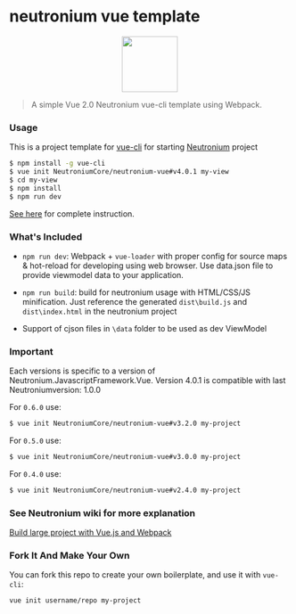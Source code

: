 # neutronium vue template
<p align="center"><img width="100"src="https://raw.githubusercontent.com/NeutroniumCore/neutronium-vue/master/template/src/assets/logo.png"></p>


> A simple Vue 2.0 Neutronium vue-cli template using Webpack. 

### Usage

This is a project template for [vue-cli](https://github.com/vuejs/vue-cli) for starting [Neutronium](https://github.com/NeutroniumCore/Neutronium) project

``` bash
$ npm install -g vue-cli
$ vue init NeutroniumCore/neutronium-vue#v4.0.1 my-view
$ cd my-view
$ npm install
$ npm run dev
```

[See here](https://github.com/NeutroniumCore/Neutronium/blob/master/Documentation/Content/Build_large_project_with_Vue.js_and_Webpack.md) for complete instruction.

### What's Included

- `npm run dev`: Webpack + `vue-loader` with proper config for source maps & hot-reload for developing using web browser. Use data.json file to provide viewmodel data to your application.

- `npm run build`: build for neutronium usage with HTML/CSS/JS minification. Just reference the generated `dist\build.js` and `dist\index.html` in the neutronium project

- Support of cjson files in `\data` folder to be used as dev ViewModel


### Important

Each versions is specific to a version of Neutronium.JavascriptFramework.Vue.
Version 4.0.1 is compatible with last Neutroniumversion: 1.0.0

For `0.6.0` use:
``` bash
$ vue init NeutroniumCore/neutronium-vue#v3.2.0 my-project
```

For `0.5.0` use:
``` bash
$ vue init NeutroniumCore/neutronium-vue#v3.0.0 my-project
```

For `0.4.0` use:
``` bash
$ vue init NeutroniumCore/neutronium-vue#v2.4.0 my-project
```

### See Neutronium wiki for more explanation
[Build large project with Vue.js and Webpack
](https://github.com/NeutroniumCore/Neutronium/blob/master/Documentation/Content/Build_large_project_with_Vue.js_and_Webpack.md)

### Fork It And Make Your Own

You can fork this repo to create your own boilerplate, and use it with `vue-cli`:

``` bash
vue init username/repo my-project
```

